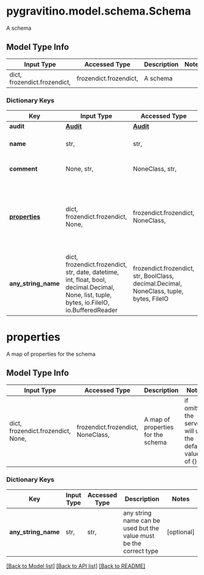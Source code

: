 # pygravitino.model.schema.Schema

A schema

## Model Type Info
Input Type | Accessed Type | Description | Notes
------------ | ------------- | ------------- | -------------
dict, frozendict.frozendict,  | frozendict.frozendict,  | A schema | 

### Dictionary Keys
Key | Input Type | Accessed Type | Description | Notes
------------ | ------------- | ------------- | ------------- | -------------
**audit** | [**Audit**](Audit.md) | [**Audit**](Audit.md) |  | 
**name** | str,  | str,  | The name of the schema | 
**comment** | None, str,  | NoneClass, str,  | A comment describing the schema | [optional] 
**[properties](#properties)** | dict, frozendict.frozendict, None,  | frozendict.frozendict, NoneClass,  | A map of properties for the schema | [optional] if omitted the server will use the default value of {}
**any_string_name** | dict, frozendict.frozendict, str, date, datetime, int, float, bool, decimal.Decimal, None, list, tuple, bytes, io.FileIO, io.BufferedReader | frozendict.frozendict, str, BoolClass, decimal.Decimal, NoneClass, tuple, bytes, FileIO | any string name can be used but the value must be the correct type | [optional]

# properties

A map of properties for the schema

## Model Type Info
Input Type | Accessed Type | Description | Notes
------------ | ------------- | ------------- | -------------
dict, frozendict.frozendict, None,  | frozendict.frozendict, NoneClass,  | A map of properties for the schema | if omitted the server will use the default value of {}

### Dictionary Keys
Key | Input Type | Accessed Type | Description | Notes
------------ | ------------- | ------------- | ------------- | -------------
**any_string_name** | str,  | str,  | any string name can be used but the value must be the correct type | [optional] 

[[Back to Model list]](../../README.md#documentation-for-models) [[Back to API list]](../../README.md#documentation-for-api-endpoints) [[Back to README]](../../README.md)

